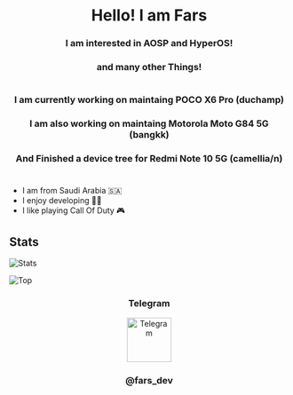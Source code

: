 <h1 align="center">Hello! I am Fars</h1>
<h3 align="center">I am interested in AOSP and HyperOS!</h3>
<h3 align="center">and many other Things!</h1>
<h1 align="center"></h1>
<h3 align="center">I am currently working on maintaing POCO X6 Pro (duchamp) </h3>
<h3 align="center">I am also working on maintaing Motorola Moto G84 5G (bangkk) </h3>
<h3 align="center">And Finished a device tree for Redmi Note 10 5G (camellia/n) </h1>
<h1 align="center"></h1>

- I am from Saudi Arabia 🇸🇦
- I enjoy developing 👨‍💻
- I like playing Call Of Duty 🎮


## Stats

![Stats](https://github-readme-stats.vercel.app/api?username=farsxdev&show_icons=true&theme=onedark&count_private=true)

![Top](https://github-readme-stats.vercel.app/api/top-langs/?username=farsxdev&layout=compact&theme=onedark&count_private=true)

<h3 align="center">Telegram</h3>

<div align="center" href="https://t.me/fars_dev" target="_blank">
  <img src="https://upload.wikimedia.org/wikipedia/commons/thumb/8/83/Telegram_2019_Logo.svg/2048px-Telegram_2019_Logo.svg.png" width="80" height="80" alt="Telegram"/>
</div>
<h3 align="center">@fars_dev</h3>
